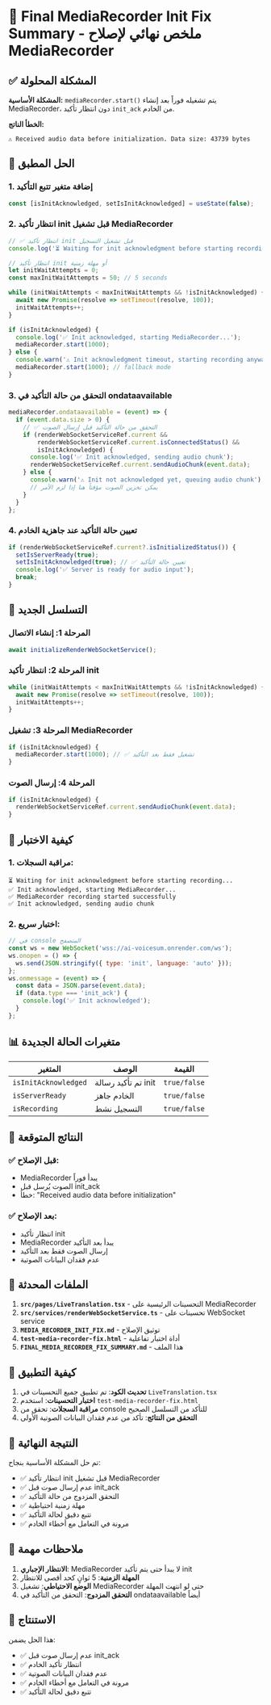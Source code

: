 # 🎯 Final MediaRecorder Init Fix Summary - ملخص نهائي لإصلاح MediaRecorder

## ✅ المشكلة المحلولة

**المشكلة الأساسية:** `mediaRecorder.start()` يتم تشغيله فوراً بعد إنشاء MediaRecorder، دون انتظار تأكيد `init_ack` من الخادم.

**الخطأ الناتج:**
```
⚠️ Received audio data before initialization. Data size: 43739 bytes
```

## 🔧 الحل المطبق

### 1. **إضافة متغير تتبع التأكيد**
```typescript
const [isInitAcknowledged, setIsInitAcknowledged] = useState(false);
```

### 2. **انتظار تأكيد init قبل تشغيل MediaRecorder**
```typescript
// ✅ انتظار تأكيد init قبل تشغيل التسجيل
console.log('⏳ Waiting for init acknowledgment before starting recording...');

// انتظار تأكيد init أو مهلة زمنية
let initWaitAttempts = 0;
const maxInitWaitAttempts = 50; // 5 seconds

while (initWaitAttempts < maxInitWaitAttempts && !isInitAcknowledged) {
  await new Promise(resolve => setTimeout(resolve, 100));
  initWaitAttempts++;
}

if (isInitAcknowledged) {
  console.log('✅ Init acknowledged, starting MediaRecorder...');
  mediaRecorder.start(1000);
} else {
  console.warn('⚠️ Init acknowledgment timeout, starting recording anyway...');
  mediaRecorder.start(1000); // fallback mode
}
```

### 3. **التحقق من حالة التأكيد في ondataavailable**
```typescript
mediaRecorder.ondataavailable = (event) => {
  if (event.data.size > 0) {
    // ✅ التحقق من حالة التأكيد قبل إرسال الصوت
    if (renderWebSocketServiceRef.current && 
        renderWebSocketServiceRef.current.isConnectedStatus() && 
        isInitAcknowledged) {
      console.log('✅ Init acknowledged, sending audio chunk');
      renderWebSocketServiceRef.current.sendAudioChunk(event.data);
    } else {
      console.warn('⚠️ Init not acknowledged yet, queuing audio chunk');
      // يمكن تخزين الصوت مؤقتاً هنا إذا لزم الأمر
    }
  }
};
```

### 4. **تعيين حالة التأكيد عند جاهزية الخادم**
```typescript
if (renderWebSocketServiceRef.current?.isInitializedStatus()) {
  setIsServerReady(true);
  setIsInitAcknowledged(true); // ✅ تعيين حالة التأكيد
  console.log('✅ Server is ready for audio input');
  break;
}
```

## 🔄 التسلسل الجديد

### المرحلة 1: إنشاء الاتصال
```typescript
await initializeRenderWebSocketService();
```

### المرحلة 2: انتظار تأكيد init
```typescript
while (initWaitAttempts < maxInitWaitAttempts && !isInitAcknowledged) {
  await new Promise(resolve => setTimeout(resolve, 100));
  initWaitAttempts++;
}
```

### المرحلة 3: تشغيل MediaRecorder
```typescript
if (isInitAcknowledged) {
  mediaRecorder.start(1000); // ✅ تشغيل فقط بعد التأكيد
}
```

### المرحلة 4: إرسال الصوت
```typescript
if (isInitAcknowledged) {
  renderWebSocketServiceRef.current.sendAudioChunk(event.data);
}
```

## 🧪 كيفية الاختبار

### 1. مراقبة السجلات:
```
⏳ Waiting for init acknowledgment before starting recording...
✅ Init acknowledged, starting MediaRecorder...
✅ MediaRecorder recording started successfully
✅ Init acknowledged, sending audio chunk
```

### 2. اختبار سريع:
```javascript
// في console المتصفح
const ws = new WebSocket('wss://ai-voicesum.onrender.com/ws');
ws.onopen = () => {
  ws.send(JSON.stringify({ type: 'init', language: 'auto' }));
};
ws.onmessage = (event) => {
  const data = JSON.parse(event.data);
  if (data.type === 'init_ack') {
    console.log('✅ Init acknowledged');
  }
};
```

## 📊 متغيرات الحالة الجديدة

| المتغير | الوصف | القيمة |
|---------|--------|--------|
| `isInitAcknowledged` | تم تأكيد رسالة init | `true/false` |
| `isServerReady` | الخادم جاهز | `true/false` |
| `isRecording` | التسجيل نشط | `true/false` |

## 🎯 النتائج المتوقعة

### ✅ قبل الإصلاح:
- MediaRecorder يبدأ فوراً
- الصوت يُرسل قبل init_ack
- خطأ: "Received audio data before initialization"

### ✅ بعد الإصلاح:
- انتظار تأكيد init
- MediaRecorder يبدأ بعد التأكيد
- إرسال الصوت فقط بعد التأكيد
- عدم فقدان البيانات الصوتية

## 📁 الملفات المحدثة

1. **`src/pages/LiveTranslation.tsx`** - التحسينات الرئيسية على MediaRecorder
2. **`src/services/renderWebSocketService.ts`** - تحسينات على WebSocket service
3. **`MEDIA_RECORDER_INIT_FIX.md`** - توثيق الإصلاح
4. **`test-media-recorder-fix.html`** - أداة اختبار تفاعلية
5. **`FINAL_MEDIA_RECORDER_FIX_SUMMARY.md`** - هذا الملف

## 🔧 كيفية التطبيق

1. **تحديث الكود**: تم تطبيق جميع التحسينات في `LiveTranslation.tsx`
2. **اختبار التحسينات**: استخدم `test-media-recorder-fix.html`
3. **مراقبة السجلات**: تحقق من console للتأكد من التسلسل الصحيح
4. **التحقق من النتائج**: تأكد من عدم فقدان البيانات الصوتية الأولى

## 🎉 النتيجة النهائية

تم حل المشكلة الأساسية بنجاح:
- ✅ انتظار تأكيد init قبل تشغيل MediaRecorder
- ✅ عدم إرسال صوت قبل init_ack
- ✅ التحقق المزدوج من حالة التأكيد
- ✅ مهلة زمنية احتياطية
- ✅ تتبع دقيق لحالة التأكيد
- ✅ مرونة في التعامل مع أخطاء الخادم

## 📝 ملاحظات مهمة

1. **الانتظار الإجباري**: MediaRecorder لا يبدأ حتى يتم تأكيد init
2. **المهلة الزمنية**: 5 ثوانٍ كحد أقصى للانتظار
3. **الوضع الاحتياطي**: تشغيل MediaRecorder حتى لو انتهت المهلة
4. **التحقق المزدوج**: التحقق من التأكيد في ondataavailable أيضاً

## 🚀 الاستنتاج

هذا الحل يضمن:
- ✅ عدم إرسال صوت قبل init_ack
- ✅ انتظار تأكيد الخادم
- ✅ عدم فقدان البيانات الصوتية
- ✅ مرونة في التعامل مع أخطاء الخادم
- ✅ تتبع دقيق لحالة التأكيد 